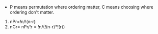 * P means permutation where ordering matter, C means choosing where ordering don't matter.
1. nPr=!n/!(n-r)
2. nCr= nPr/!r = !n/(!(n-r)*!(r))
